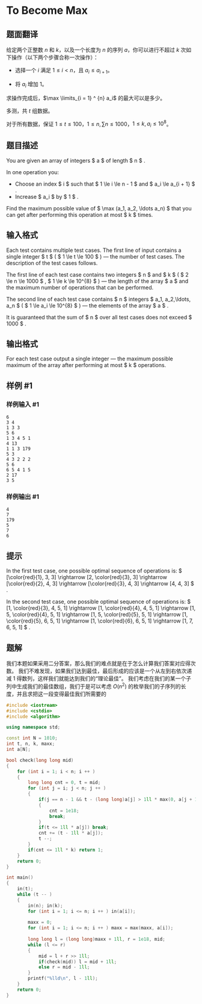 # To Become Max

## 题面翻译

给定两个正整数 $n$ 和 $k$，以及一个长度为 $n$ 的序列 $a$，你可以进行不超过 $k$ 次如下操作（以下两个步骤合称一次操作）：

- 选择一个 $i$ 满足 $1 \le i < n$，且 $a_i \le a_{i + 1}$。

- 将 $a_i$ 增加 $1$。

求操作完成后，$\max \limits_{i = 1} ^ {n} a_i$ 的最大可以是多少。

多测，共 $t$ 组数据。

对于所有数据，保证 $1 \le t \le 100$，$1 \le n, \sum n \le 1000$，$1 \le k, a_i \le 10 ^ 8$。

## 题目描述

You are given an array of integers $ a $ of length $ n $ .

In one operation you:

- Choose an index $ i $ such that $ 1 \le i \le n - 1 $ and $ a_i \le a_{i + 1} $ .
- Increase $ a_i $ by $ 1 $ .

Find the maximum possible value of $ \max (a_1, a_2, \ldots a_n) $ that you can get after performing this operation at most $ k $ times.

## 输入格式

Each test contains multiple test cases. The first line of input contains a single integer $ t $ ( $ 1 \le t \le 100 $ ) — the number of test cases. The description of the test cases follows.

The first line of each test case contains two integers $ n $ and $ k $ ( $ 2 \le n \le 1000 $ , $ 1 \le k \le 10^{8} $ ) — the length of the array $ a $ and the maximum number of operations that can be performed.

The second line of each test case contains $ n $ integers $ a_1, a_2,\ldots, a_n $ ( $ 1 \le a_i \le 10^{8} $ ) — the elements of the array $ a $ .

It is guaranteed that the sum of $ n $ over all test cases does not exceed $ 1000 $ .

## 输出格式

For each test case output a single integer — the maximum possible maximum of the array after performing at most $ k $ operations.

## 样例 #1

### 样例输入 #1

```
6
3 4
1 3 3
5 6
1 3 4 5 1
4 13
1 1 3 179
5 3
4 3 2 2 2
5 6
6 5 4 1 5
2 17
3 5
```

### 样例输出 #1

```
4
7
179
5
7
6
```

## 提示

In the first test case, one possible optimal sequence of operations is: $ [\color{red}{1}, 3, 3] \rightarrow [2, \color{red}{3}, 3] \rightarrow [\color{red}{2}, 4, 3] \rightarrow [\color{red}{3}, 4, 3] \rightarrow [4, 4, 3] $ .

In the second test case, one possible optimal sequence of operations is: $ [1, \color{red}{3}, 4, 5, 1] \rightarrow [1, \color{red}{4}, 4, 5, 1] \rightarrow [1, 5, \color{red}{4}, 5, 1] \rightarrow [1, 5, \color{red}{5}, 5, 1] \rightarrow [1, \color{red}{5}, 6, 5, 1] \rightarrow [1, \color{red}{6}, 6, 5, 1] \rightarrow [1, 7, 6, 5, 1] $ .


## 题解
我们本题如果采用二分答案，那么我们的难点就是在于怎么计算我们答案对应得次数。
我们不难发现，如果我们达到最佳，最后形成的应该是一个从左到右依次递减 1 得数列，这样我们就能达到我们的“理论最佳”。
我们考虑在我们的某一个子列中生成我们的最佳数组，我们于是可以考虑 $O(n^2)$ 的枚举我们的子序列的长度，并且求把这一段变得最佳我们所需要的

```cpp
#include <iostream>
#include <cstdio>
#include <algorithm>

using namespace std;

const int N = 1010;
int t, n, k, maxx;
int a[N];

bool check(long long mid)
{	
	for (int i = 1; i < n; i ++ )
	{
		long long cnt = 0, t = mid;
		for (int j = i; j < n; j ++ )
		{
			if(j == n - 1 && t - (long long)a[j] > 1ll * max(0, a[j + 1] - a[j] + 1)) //a[n-1] 需要加的步数不得大于 a[n-1] 最多能加的步数 
			{
				cnt = 1e18;
				break;
			}
			if(t <= 1ll * a[j]) break;
			cnt += (t - 1ll * a[j]);
			t --;
		}
		if(cnt <= 1ll * k) return 1;
	}
	return 0;
}

int main()
{
	in(t);
	while (t -- )
	{
		in(n); in(k);
		for (int i = 1; i <= n; i ++ ) in(a[i]);
		
		maxx = 0;
		for (int i = 1; i <= n; i ++ ) maxx = max(maxx, a[i]);
		
		long long l = (long long)maxx + 1ll, r = 1e18, mid;
		while (l <= r)
		{
			mid = l + r >> 1ll;
			if(check(mid)) l = mid + 1ll;
			else r = mid - 1ll;
		}
		printf("%lld\n", l - 1ll);
	}
	return 0;
}
```